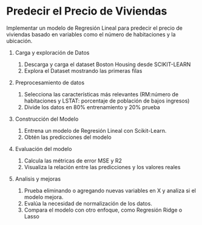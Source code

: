 # Predecir el Precio de  Viviendas
Implementar un modelo de Regresión Lineal para predecir el precio de viviendas basado en variables como el número de habitaciones y la ubicación.

1. Carga y exploración de Datos
   
   1. Descarga y carga el dataset Boston Housing desde SCIKIT-LEARN
   2. Explora el Dataset mostrando las primeras filas
   
2. Preprocesamiento de datos
   
   1. Selecciona las características más relevantes (RM:número de habitaciones y LSTAT: porcentaje de población de bajos ingresos)
   2. Divide los datos en 80% entrenamiento y 20% prueba
   
3. Construcción del Modelo
   
   1. Entrena un modelo de Regresión Lineal con Scikit-Learn.
   2. Obtén las predicciones del modelo
   
4. Evaluación del modelo

   1. Calcula las métricas de error MSE y R2
   2. Visualiza la relación entre las predicciones y los valores reales
   
5. Analisis y mejoras
   
   1. Prueba eliminando o agregando nuevas variables en X y analiza si el modelo mejora.
   2. Evalúa la necesidad de normalización de los datos.
   3. Compara el modelo con otro enfoque, como Regresión Ridge o Lasso